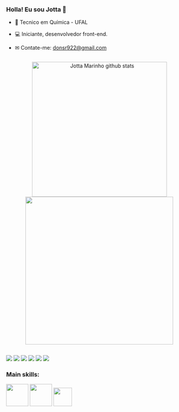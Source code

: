 ### Holla! Eu sou Jotta 👋

- 📓 Tecnico em Química - UFAL
- 💻 Iniciante, desenvolvedor front-end.
- ✉ Contate-me: donsr922@gmail.com


  ##


<div align="center">  
  
<img width="365px" src="https://github-readme-stats.vercel.app/api?username=Jottamarinho&show_icons=true&count_private=true&hide_border=true&title_color=101010&icon_color=101010&text_color=101010&bg_color=D3D1D1" alt="Jotta Marinho github stats" /> 
  
  
  <img width="400px" src="https://github-readme-stats.vercel.app/api/top-langs/?username=Jottamarinho&layout=compact&hide_border=true&title_color=101010&text_color=101010&bg_color=D3D1D1" />
</div>

##

   <div>
  <a href="Email:donsr922@gmail.com" target="_blank"><img src="https://img.shields.io/badge/Gmail-D14836?style=for-the-badge&logo=gmail&logoColor=white"></a>
  <a href="https://discord.gg/yejXVXxzfe" target="_blank"><img src="https://img.shields.io/badge/Discord-7289DA?style=for-the-badge&logo=discord&logoColor=white"></a>
  <a href="https://twitter.com/jottaxalone" target="_blank"><img src="https://img.shields.io/badge/Twitter-1DA1F2?style=for-the-badge&logo=twitter&logoColor=white"></a>
  <a href="https://www.linkedin.com/in/jo%C3%A3o-paulo-marinho-santos-068156251/" target="_blank"><img src="https://img.shields.io/badge/LinkedIn-0077B5?style=for-the-badge&logo=linkedin&logoColor=white"></a>
  <a href="https://www.instagram.com/jottamarinhoo/" target="_blank"><img src="https://img.shields.io/badge/Instagram-E4405F?style=for-the-badge&logo=instagram&logoColor=white"></a>
     <a href="https://www.twitch.tv/jottdark" target="_blank"><img src="https://img.shields.io/badge/Twitch-9146FF?style=for-the-badge&logo=twitch&logoColor=white"></a>
   </div>


### Main skills:
  <div>
  <a href="HTML5" target"_blank"><img src="https://cdn.discordapp.com/attachments/1060190806000017511/1065264711429541958/65687_html_logo_html5_5_five_icon.png" Width="60"></a>
  <a href="CSS3" target"_blank"><img src="https://cdn.discordapp.com/attachments/1060190806000017511/1065264693045887037/294692_css3_icon.png" Width="60"></a>
  <a href="CSS3" target"_blank"><img src="https://cdn.discordapp.com/attachments/1060190806000017511/1065265701167845396/4373282_adobe_logo_logos_photoshop_icon.png" Width="50"></a>
